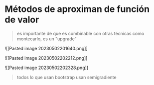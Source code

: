 # Métodos de aproximan de función de valor

> es importante de que es combinable con otras técnicas como montecarlo, es un "upgrade"


![[Pasted image 20230502201640.png]]

![[Pasted image 20230502202212.png]]

![[Pasted image 20230502202328.png]]

> 	todos lo que usan bootstrap usan semigradiente


